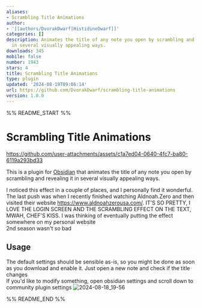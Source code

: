 ```yaml
---
aliases:
- Scrambling Title Animations
author:
- '[[authors/DvorakDwarf|HistidineDwarf]]'
categories: []
description: Animates the title of any note you open by scrambling and revealing it
  in several visually appealing ways.
downloads: 345
mobile: false
number: 1943
stars: 4
title: Scrambling Title Animations
type: plugin
updated: '2024-08-19T09:06:14'
url: https://github.com/DvorakDwarf/scrambling-title-animations
version: 1.0.0
---
```


%% README_START %%

# Scrambling Title Animations
https://github.com/user-attachments/assets/c1a7ed04-0640-4fc7-ba80-6119a293bd33

This is a plugin for [Obsidian](https://obsidian.md) that animates the title of any note you open by scrambling and revealing it in several visually appealing ways. 

I noticed this effect in a couple of places, and I personally find it wonderful. The last push was when I recently finished watching Aldnoah.Zero and then visited their website https://www.aldnoahzerousa.com/. IT'S SO PRETTY, I LOVE THE LOGIN SCREEN AND THE SCRAMBLING EFFECT ON THE TEXT, MWAH, CHEF'S KISS. I was thinking of eventually putting the effect somewhere on my personal website \
2nd season wasn't so bad

## Usage
The default settings should be sensible as-is, so you might be done as soon as you download and enable it. Just open a new note and check if the title changes \
If you'd like to modify something, open obsidian settings and scroll down to community plugin settings
![2024-08-18_19-56](https://github.com/user-attachments/assets/42624235-708b-4953-833d-50149a0003bc)


%% README_END %%